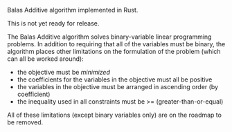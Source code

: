 Balas Additive algorithm implemented in Rust.

This is not yet ready for release.

The Balas Additive algorithm solves binary-variable linear programming problems.  In addition to requiring that
all of the variables must be binary, the algorithm places other limitations on the formulation of the problem (which can
all be worked around):
- the objective must be *minimized*
- the coefficients for the variables in the objective must all be positive
- the variables in the objective must be arranged in ascending order (by coefficient)
- the inequality used in all constraints must be >= (greater-than-or-equal)

All of these limitations (except binary variables only) are on the roadmap to be removed.
